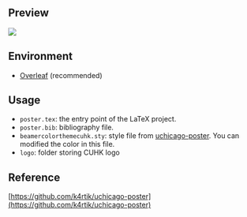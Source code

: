 
## Preview
<image src="Poster_Template_for_CUHK.pdf">

## Environment
* [Overleaf](https://www.overleaf.com/project) (recommended)

## Usage
* ``poster.tex``: the entry point of the LaTeX project. 
* ``poster.bib``: bibliography file.
* ``beamercolorthemecuhk.sty``: style file from [uchicago-poster](https://github.com/k4rtik/uchicago-poster). You can modified the color in this file.
* ``logo``: folder storing CUHK logo

## Reference 
[https://github.com/k4rtik/uchicago-poster](https://github.com/k4rtik/uchicago-poster)
